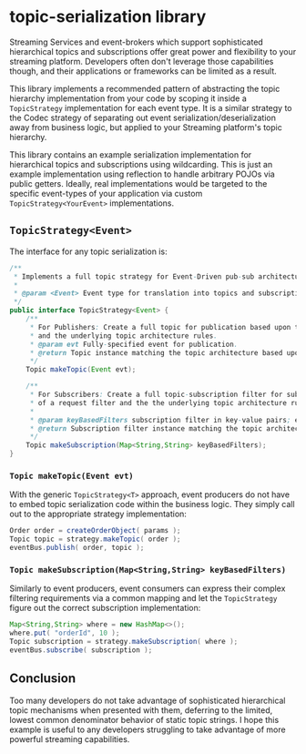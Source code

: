 # topic-serialization library

Streaming Services and event-brokers which support sophisticated
hierarchical topics and subscriptions offer great power and flexibility
to your streaming platform.  Developers often don't leverage those
capabilities though, and their applications or frameworks can be
limited as a result.

This library implements a recommended pattern of abstracting the
topic hierarchy implementation from your code by scoping it inside
a `TopicStrategy` implementation for each event type.  It is a
similar strategy to the Codec strategy of separating out event
serialization/deserialization away from business logic, but applied to
your Streaming platform's topic hierarchy.

This library contains an example serialization implementation for
hierarchical topics and subscriptions using wildcarding.  This is
just an example implementation using reflection to handle arbitrary
POJOs via public getters.
Ideally, real implementations would be targeted to the specific
event-types of your application via custom `TopicStrategy<YourEvent>`
implementations.

## `TopicStrategy<Event>`

The interface for any topic serialization is:

```java
/**
 * Implements a full topic strategy for Event-Driven pub-sub architectures.
 *
 * @param <Event> Event type for translation into topics and subscriptions
 */
public interface TopicStrategy<Event> {
    /**
     * For Publishers: Create a full topic for publication based upon the contents of a event
     * and the underlying topic architecture rules.
     * @param evt Fully-specified event for publication.
     * @return Topic instance matching the topic architecture based upon contents of the evt parameter.
     */
    Topic makeTopic(Event evt);

    /**
     * For Subscribers: Create a full topic-subscription filter for subscription based upon the contents
     * of a request filter and the the underlying topic architecture rules.
     *
     * @param keyBasedFilters subscription filter in key-value pairs; e.g. itemName:
     * @return Subscription filter instance matching the topic architecture based upon contents of the keyBasedFilters parameter.
     */
    Topic makeSubscription(Map<String,String> keyBasedFilters);
}
```

### `Topic makeTopic(Event evt)`

With the generic `TopicStrategy<T>` approach, event producers do
not have to embed topic serialization code within the business
logic. They simply call out to the appropriate strategy implementation:

```java
Order order = createOrderObject( params );
Topic topic = strategy.makeTopic( order );
eventBus.publish( order, topic );
```

### `Topic makeSubscription(Map<String,String> keyBasedFilters)`

Similarly to event producers, event consumers can express their
complex filtering requirements via a common mapping and let the
`TopicStrategy` figure out the correct subscription implementation:

```java
Map<String,String> where = new HashMap<>();
where.put( "orderId", 10 );
Topic subscription = strategy.makeSubscription( where );
eventBus.subscribe( subscription );
```

## Conclusion

Too many developers do not take advantage of sophisticated hierarchical
topic mechanisms when presented with them, deferring to the limited,
lowest common denominator behavior of static topic strings. I hope
this example is useful to any developers struggling to take advantage
of more powerful streaming capabilities.
